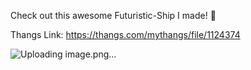 Check out this awesome Futuristic-Ship I made! 🚀

Thangs Link: https://thangs.com/mythangs/file/1124374

![Uploading image.png…]()
